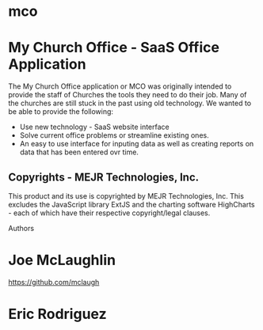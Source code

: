 mco
===

# My Church Office - SaaS Office Application

The My Church Office application or MCO was originally intended to provide the staff of Churches the tools they need to 
do their job. Many of the churches are still stuck in the past using old technology. We wanted to be able to provide the 
following: 

* Use new technology - SaaS website interface
* Solve current office problems or streamline existing ones.
* An easy to use interface for inputing data as well as creating reports on data that has been entered ovr time.


Copyrights - MEJR Technologies, Inc.
----------------------------------------------
This product and its use is copyrighted by MEJR Technologies, Inc. This excludes the JavaScript library ExtJS and the 
charting software HighCharts - each of which have their respective copyright/legal clauses.

Authors
# Joe McLaughlin
https://github.com/mclaugh

# Eric Rodriguez
